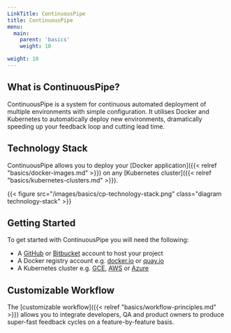 ```yaml
---
LinkTitle: ContinuousPipe
title: ContinuousPipe
menu:
  main:
    parent: 'basics'
    weight: 10

weight: 10
---
```


## What is ContinuousPipe?

ContinuousPipe is a system for continuous automated deployment of multiple environments with simple configuration. It utilises Docker and Kubernetes to automatically deploy new environments, dramatically speeding up your feedback loop and cutting lead time.

## Technology Stack

ContinuousPipe allows you to deploy your [Docker application]({{< relref "basics/docker-images.md" >}}) on any [Kubernetes cluster]({{< relref "basics/kubernetes-clusters.md" >}}).

{{< figure src="/images/basics/cp-technology-stack.png" class="diagram technology-stack" >}}

## Getting Started

To get started with ContinuousPipe you will need the following:

- A [GitHub](https://github.com/) or [Bitbucket](https://bitbucket.org/) account to host your project
- A Docker registry account e.g. [docker.io](https://docker.io) or [quay.io](https://quay.io)
- A Kubernetes cluster e.g. [GCE](https://cloud.google.com/container-engine/), [AWS](https://aws.amazon.com/) or [Azure](https://azure.microsoft.com/en-au/)

## Customizable Workflow

The [customizable workflow]({{< relref "basics/workflow-principles.md" >}}) allows you to integrate developers, QA and product owners to produce super-fast feedback cycles on a feature-by-feature basis.
